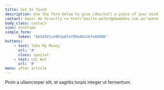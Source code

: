 ```yaml
---
title: Get In Touch
description: Use the form below to give /dev/null a piece of your mind.
contact: Email me directly <a href="mailto:peter@pbwebdev.com.au">peter@pbwebdev.com.au</a>,<br/> skype: astroboysoup or<br/> call <a href="tel:+61 413 49 4947">+61 413 49 49 47</a>
body_class: contact
icon: envelope
simple_form:
      token: "bb54921ce9b1e8fe799a40a167e4d906"
buttons:
    - text: Take My Money
      url: '#'
      class: special
    - text: LOL Wut
      url: '#'  
menu: after_article      
---
```

Proin a ullamcorper elit, et sagittis turpis integer ut fermentum.